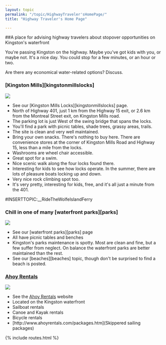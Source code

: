 ```yaml
---
layout: topic
permalink: "/topic/HighwayTraveler'sHomePage/"
title: "Highway Traveler's Home Page"

---
```


##A place for advising highway travelers about stopover opportunities on Kingston's waterfront
<div class="context">
<p>You're passing Kingston on the highway.  Maybe you've got kids with you, or maybe not.  It's a nice day.  You could stop for a few minutes, or an hour or two.</p><p class="bottom">Are there any economical water-related options? Discuss.
</div>
<h3> [Kingston Mills][kingstonmillslocks]</h3><a href="http://K7Waterfront.org/Topic/KingstonMillsLocks"><img src="http://K7Waterfront.org/Images/KingstonMillLocksHighwayMap.jpg" class="floatright image1px"></a>
<ul><li> See our [Kingston Mills Locks][kingstonmillslocks] page.
<li> North of Highway 401, just 1 km from the Highway 15 exit, or 2.6 km from the Montreal Street exit, on Kingston Mills road.
<li> The parking lot is just West of the swing bridge that spans the locks.
<li> You'll find a park with picnic tables, shade trees, grassy areas, trails.
<li> The site is clean and very well maintained.
<li> Bring your own snacks.  There's nothing to buy here.  There are convenience stores at the corner of Kingston Mills Road and Highway 15, less than a mile from the locks.
<li> Washrooms are wheel chair accessible.
<li> Great spot for a swim.
<li> Nice scenic walk along the four locks found there.
<li> Interesting for kids to see how locks operate.  In the summer, there are lots of pleasure boats locking up and down.
<li> Very nice rock climbing spot too.
<li> It's very pretty, interesting for kids, free, and it's all just a minute from the 401.
</ul>
#INSERTTOPIC:__RideTheWolfeIslandFerry
<h3> Chill in one of many [waterfront parks][parks]</h3><a href="http://K7Waterfront.org/Topic/Parks"><img src="http://K7Waterfront.org/Images/ParksMap.jpg" class="floatright image1px"></a>
<ul>
<li> See our [waterfront parks][parks] page
<li> All have picnic tables and benches
<li> Kingston's parks maintenance is spotty.  Most are clean and fine, but a few suffer from neglect.  On balance the waterfront parks are better maintained than the rest.
<li> See our [beaches][beaches] topic, though don't be surprised to find a beach is posted.
</ul>
<h3><a href="http://www.ahoyrentals.com/">Ahoy Rentals</a></h3><a href="http://www.ahoyrentals.com/" class="imagelink"><img src="http://K7Waterfront.org/Images/AhoyRentalsMap.jpg" class="floatright image1px"></a>
<ul>
<li> See the <a href="http://www.ahoyrentals.com/">Ahoy Rentals</a> website
<li> Located on the Kingston waterfront
<li> Sailboat rentals
<li> Canoe and Kayak rentals
<li> Bicycle rentals
<li> [http://www.ahoyrentals.com/packages.htm](Skippered sailing packages)
</ul>

{% include routes.html %}
